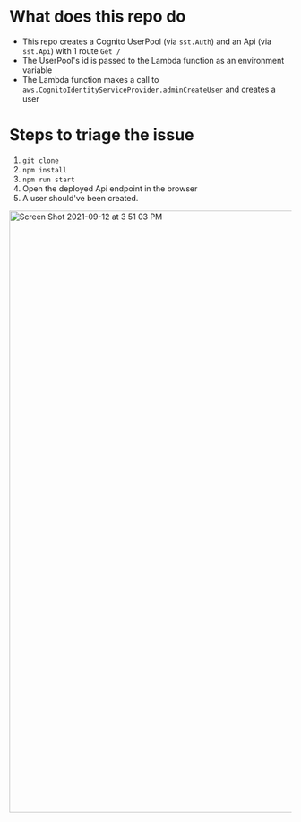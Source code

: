 # What does this repo do
- This repo creates a Cognito UserPool (via `sst.Auth`) and an Api (via `sst.Api`) with 1 route `Get /`
- The UserPool's id is passed to the Lambda function as an environment variable
- The Lambda function makes a call to `aws.CognitoIdentityServiceProvider.adminCreateUser` and creates a user

# Steps to triage the issue
1. `git clone`
2. `npm install`
3. `npm run start`
4. Open the deployed Api endpoint in the browser
5. A user should've been created.
<img width="1072" alt="Screen Shot 2021-09-12 at 3 51 03 PM" src="https://user-images.githubusercontent.com/83515/133000856-b2a3b9fb-fb9f-4038-a554-0144aaeeb10d.png">


